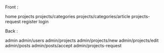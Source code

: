 Front :

home
projects
projects/categories
projects/categories/article
projects-request
register
login


Back : 

admin
admin/users
admin/projects
admin/projects/new
admin/projects/edit
admin/posts
admin/posts/accept
admin/projects-request
